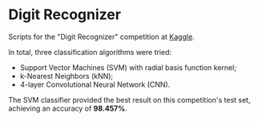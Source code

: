 # Digit Recognizer

Scripts for the "Digit Recognizer" competition at [Kaggle](https://www.kaggle.com/c/digit-recognizer).

In total, three classification algorithms were tried:

- Support Vector Machines (SVM) with radial basis function kernel;
- k-Nearest Neighbors (kNN);
- 4-layer Convolutional Neural Network (CNN).

The SVM classifier provided the best result on this competition's test set, achieving an accuracy of **98.457%**.
